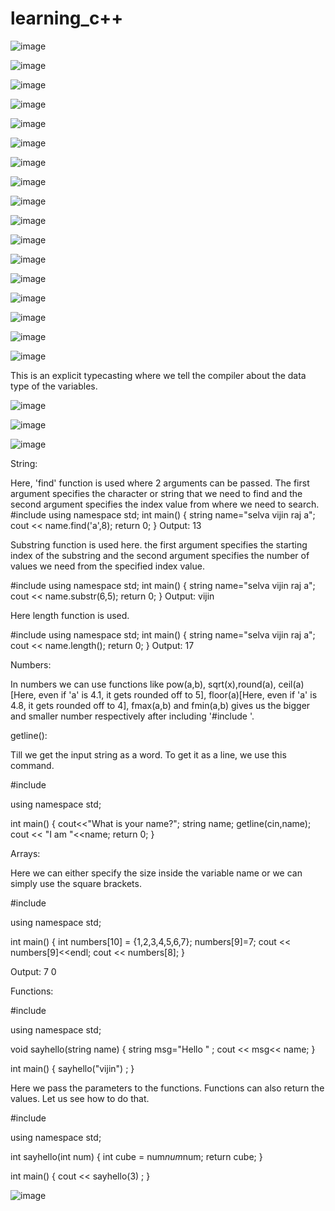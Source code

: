 # learning_c++

![image](https://github.com/user-attachments/assets/76099c2d-4bff-4860-ba50-e70b3255b56d)

![image](https://github.com/user-attachments/assets/f826cdcf-0bcf-48e4-9fca-416db5c9b3c4)

![image](https://github.com/user-attachments/assets/0297eac5-027d-40e6-8747-b044f4dfe70f)

![image](https://github.com/user-attachments/assets/8fbfb7b2-d012-41c2-a6c7-ef7c057a8edf)

![image](https://github.com/user-attachments/assets/f3b9d2fb-0fbd-4a7a-ab4f-ee5439f6a899)

![image](https://github.com/user-attachments/assets/1cf2e709-8fb6-40fb-896a-fe8ff0ca8bd9)

![image](https://github.com/user-attachments/assets/d5b3355e-ce75-42aa-a557-84f9df497281)

![image](https://github.com/user-attachments/assets/0aa50451-b5ff-41e2-8270-d2f20a59b485)

![image](https://github.com/user-attachments/assets/8f913886-ecbf-4c2a-b2d9-1cd264f5bd01)

![image](https://github.com/user-attachments/assets/731b5a57-7748-4b6f-a2d7-f420dab7e11a)

![image](https://github.com/user-attachments/assets/005bf797-e996-4657-a5ea-5b02508ffb7d)

![image](https://github.com/user-attachments/assets/c48aa5ad-e396-4c70-aa7e-7f9b0a52b2f1)

![image](https://github.com/user-attachments/assets/fc2b3788-7c5c-4425-b447-3b0a8eda93af)

![image](https://github.com/user-attachments/assets/9e32fd80-8d6f-41b0-a00e-0a192180edb1)

![image](https://github.com/user-attachments/assets/88c5fe60-0a87-4490-9580-2e4a75e878e8)

![image](https://github.com/user-attachments/assets/93df61b2-1e80-482f-89c5-ab6869cadd73)

![image](https://github.com/user-attachments/assets/eeb2cb84-9ce4-4572-adde-2917cd9234c1)

This is an explicit typecasting where we tell the compiler about the data type of the variables.

![image](https://github.com/user-attachments/assets/e83efaa5-ad4f-439c-b1c2-6e6a0538f83d)

![image](https://github.com/user-attachments/assets/989f78b6-26ae-4349-8909-f59578db890a)

![image](https://github.com/user-attachments/assets/809e7464-fbfa-433b-af37-a44ae696e05f)

String: 

  Here, 'find' function is used where 2 arguments can be passed. The first argument specifies the character or string that we need to find and the second argument specifies the index value from where we need to search.
#include <iostream>
using namespace std;
int main() {
    string name="selva vijin raj a";
    cout << name.find('a',8);
    return 0;
}
Output: 13

Substring function is used here. the first argument specifies the starting index of the substring and the second argument specifies the number of values we need from the specified index value.

#include <iostream>
using namespace std;
int main() {
    string name="selva vijin raj a";
    cout << name.substr(6,5);
    return 0;
}
Output: vijin

Here length function is used.

#include <iostream>
using namespace std;
int main() {
    string name="selva vijin raj a";
    cout << name.length();
    return 0;
}
Output: 17

Numbers: 

In numbers we can use functions like pow(a,b), sqrt(x),round(a), ceil(a)[Here, even if 'a' is 4.1, it gets rounded off to 5], floor(a)[Here, even if 'a' is 4.8, it gets rounded off to 4], fmax(a,b) and fmin(a,b) gives us the bigger and smaller number respectively   after including '#include <cmath>'.

getline():

Till we get the input string as a word. To get it as a line, we use this command.

#include<iostream>

using namespace std;

int main()
{
    cout<<"What is your name?";
    string name;
    getline(cin,name);
    cout << "I am "<<name;
    return 0;
}

Arrays:

Here we can either specify the size inside the variable name or we can simply use the square brackets. 

#include <iostream>

using namespace std;

int main() {
    int numbers[10] = {1,2,3,4,5,6,7};
    numbers[9]=7;
    cout << numbers[9]<<endl;
    cout << numbers[8];
}

Output: 7  0

Functions:

#include <iostream>

using namespace std;

void sayhello(string name) {
    string msg="Hello " ;
    cout << msg<< name;
}

int main() {
    sayhello("vijin") ;
}

Here we pass the parameters to the functions. Functions can also return the values. Let us see how to do that.

#include <iostream>

using namespace std;

int sayhello(int num) {
    int cube = num*num*num;
    return cube;
}

int main() {
    cout << sayhello(3) ;
}

![image](https://github.com/user-attachments/assets/d9722b9a-115c-41c6-a216-0658cc1e37c2)


